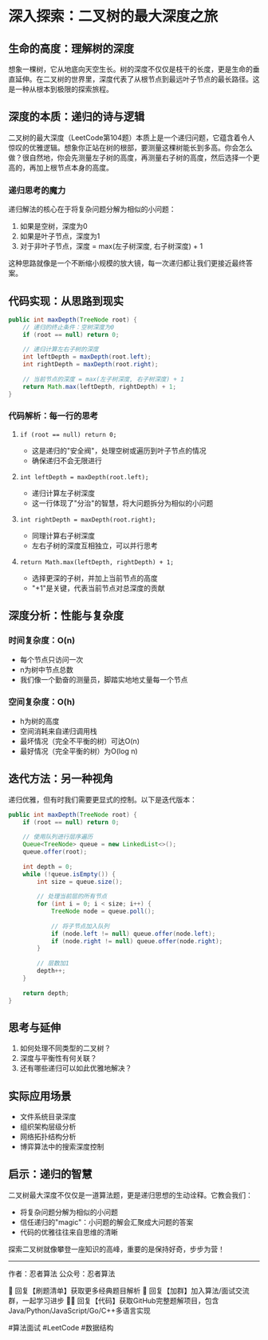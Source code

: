 # 深入探索：二叉树的最大深度之旅

## 生命的高度：理解树的深度

想象一棵树，它从地底向天空生长。树的深度不仅仅是枝干的长度，更是生命的垂直延伸。在二叉树的世界里，深度代表了从根节点到最远叶子节点的最长路径。这是一种从根本到极限的探索旅程。

## 深度的本质：递归的诗与逻辑

二叉树的最大深度（LeetCode第104题）本质上是一个递归问题，它蕴含着令人惊叹的优雅逻辑。想象你正站在树的根部，要测量这棵树能长到多高。你会怎么做？很自然地，你会先测量左子树的高度，再测量右子树的高度，然后选择一个更高的，再加上根节点本身的高度。

### 递归思考的魔力

递归解法的核心在于将复杂问题分解为相似的小问题：

1. 如果是空树，深度为0
2. 如果是叶子节点，深度为1
3. 对于非叶子节点，深度 = max(左子树深度, 右子树深度) + 1

这种思路就像是一个不断缩小规模的放大镜，每一次递归都让我们更接近最终答案。

## 代码实现：从思路到现实

```java
public int maxDepth(TreeNode root) {
    // 递归的终止条件：空树深度为0
    if (root == null) return 0;
    
    // 递归计算左右子树的深度
    int leftDepth = maxDepth(root.left);
    int rightDepth = maxDepth(root.right);
    
    // 当前节点的深度 = max(左子树深度, 右子树深度) + 1
    return Math.max(leftDepth, rightDepth) + 1;
}
```

### 代码解析：每一行的思考

1. `if (root == null) return 0;`
   - 这是递归的"安全阀"，处理空树或遍历到叶子节点的情况
   - 确保递归不会无限进行
   
2. `int leftDepth = maxDepth(root.left);`
   - 递归计算左子树深度
   - 这一行体现了"分治"的智慧，将大问题拆分为相似的小问题
   
3. `int rightDepth = maxDepth(root.right);`
   - 同理计算右子树深度
   - 左右子树的深度互相独立，可以并行思考
   
4. `return Math.max(leftDepth, rightDepth) + 1;`
   - 选择更深的子树，并加上当前节点的高度
   - "+1"是关键，代表当前节点对总深度的贡献

## 深度分析：性能与复杂度

### 时间复杂度：O(n)

- 每个节点只访问一次
- n为树中节点总数
- 我们像一个勤奋的测量员，脚踏实地地丈量每一个节点

### 空间复杂度：O(h)

- h为树的高度
- 空间消耗来自递归调用栈
- 最坏情况（完全不平衡的树）可达O(n)
- 最好情况（完全平衡的树）为O(log n)

## 迭代方法：另一种视角

递归优雅，但有时我们需要更显式的控制。以下是迭代版本：

```java
public int maxDepth(TreeNode root) {
    if (root == null) return 0;
    
    // 使用队列进行层序遍历
    Queue<TreeNode> queue = new LinkedList<>();
    queue.offer(root);
    
    int depth = 0;
    while (!queue.isEmpty()) {
        int size = queue.size();
        
        // 处理当前层的所有节点
        for (int i = 0; i < size; i++) {
            TreeNode node = queue.poll();
            
            // 将子节点加入队列
            if (node.left != null) queue.offer(node.left);
            if (node.right != null) queue.offer(node.right);
        }
        
        // 层数加1
        depth++;
    }
    
    return depth;
}
```

## 思考与延伸

1. 如何处理不同类型的二叉树？
2. 深度与平衡性有何关联？
3. 还有哪些递归可以如此优雅地解决？

## 实际应用场景

- 文件系统目录深度
- 组织架构层级分析
- 网络拓扑结构分析
- 博弈算法中的搜索深度控制

## 启示：递归的智慧

二叉树最大深度不仅仅是一道算法题，更是递归思想的生动诠释。它教会我们：

- 将复杂问题分解为相似的小问题
- 信任递归的"magic"：小问题的解会汇聚成大问题的答案
- 代码的优雅往往来自思维的清晰

探索二叉树就像攀登一座知识的高峰，重要的是保持好奇，步步为营！

---
作者：忍者算法
公众号：忍者算法

🎯 回复【刷题清单】获取更多经典题目解析
👥 回复【加群】加入算法/面试交流群，一起学习进步
🧑‍💻 回复【代码】获取GitHub完整题解项目，包含Java/Python/JavaScript/Go/C++多语言实现

#算法面试 #LeetCode #数据结构